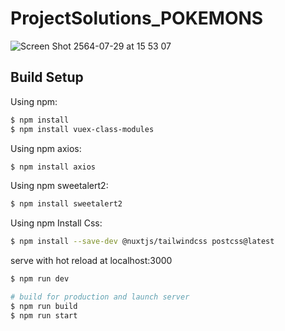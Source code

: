 # ProjectSolutions_POKEMONS
![Screen Shot 2564-07-29 at 15 53 07](https://user-images.githubusercontent.com/37680262/127462566-7039c86a-83ef-4e34-b73a-92c869a718ef.png)
## Build Setup
Using npm:
```bash
$ npm install
$ npm install vuex-class-modules
```
Using npm axios:
```bash
$ npm install axios
```
Using npm sweetalert2:
```bash
$ npm install sweetalert2
```
Using npm Install Css:
```bash
$ npm install --save-dev @nuxtjs/tailwindcss postcss@latest
```
serve with hot reload at localhost:3000
```bash
$ npm run dev

# build for production and launch server
$ npm run build
$ npm run start
```

